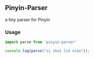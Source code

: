 ## Pinyin-Parser

a tiny parser for Pinyin

### Usage

```javascript
import parse from 'pinyin-parser'

console.log(parse("sì shuǐ liú nián"));
```
